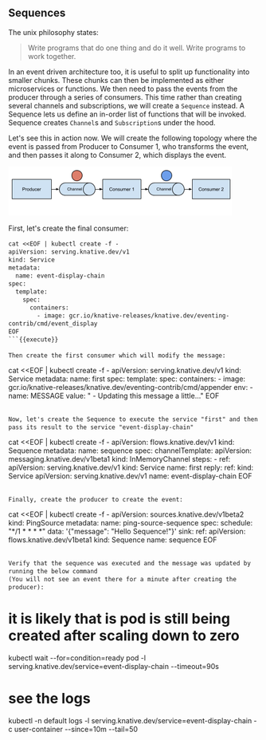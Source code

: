 ## Sequences
The unix philosophy states:
> Write programs that do one thing and do it well. Write programs to work together.

In an event driven architecture too, it is useful to split up functionality into smaller chunks. These chunks can then be implemented as either microservices
or functions. We then need to pass the events from the producer through a series of consumers. This time rather than creating several channels and subscriptions, we
will create a `Sequence` instead. A Sequence lets us define an in-order list of functions that will be invoked. Sequence creates `Channel`s and `Subscription`s under the hood.

Let's see this in action now. We will create the following topology where the event is passed from Producer to Consumer 1, who transforms the event, and then passes it
along to Consumer 2, which displays the event.

![seq](./assets/sequence.png)

First, let's create the final consumer:

```
cat <<EOF | kubectl create -f -
apiVersion: serving.knative.dev/v1
kind: Service
metadata:
  name: event-display-chain
spec:
  template:
    spec:
      containers:
        - image: gcr.io/knative-releases/knative.dev/eventing-contrib/cmd/event_display
EOF
```{{execute}}

Then create the first consumer which will modify the message:

```
cat <<EOF | kubectl create -f -
apiVersion: serving.knative.dev/v1
kind: Service
metadata:
  name: first
spec:
  template:
    spec:
      containers:
        - image: gcr.io/knative-releases/knative.dev/eventing-contrib/cmd/appender
          env:
            - name: MESSAGE
              value: " - Updating this message a little..."
EOF
```{{execute}}

Now, let's create the Sequence to execute the service "first" and then pass its result to the service "event-display-chain"

```
cat <<EOF | kubectl create -f -
apiVersion: flows.knative.dev/v1
kind: Sequence
metadata:
  name: sequence
spec:
  channelTemplate:
    apiVersion: messaging.knative.dev/v1beta1
    kind: InMemoryChannel
  steps:
    - ref:
        apiVersion: serving.knative.dev/v1
        kind: Service
        name: first
  reply:
    ref:
      kind: Service
      apiVersion: serving.knative.dev/v1
      name: event-display-chain
EOF
```{{execute}}

Finally, create the producer to create the event:

```
cat <<EOF | kubectl create -f -
apiVersion: sources.knative.dev/v1beta2
kind: PingSource
metadata:
  name: ping-source-sequence
spec:
  schedule: "*/1 * * * *"
  data: '{"message": "Hello Sequence!"}'
  sink:
    ref:
      apiVersion: flows.knative.dev/v1beta1
      kind: Sequence
      name: sequence
EOF
```{{execute}}

Verify that the sequence was executed and the message was updated by running the below command
(You will not see an event there for a minute after creating the producer):

```
# it is likely that is pod is still being created after scaling down to zero
kubectl wait --for=condition=ready pod -l serving.knative.dev/service=event-display-chain --timeout=90s
# see the logs
kubectl -n default logs -l serving.knative.dev/service=event-display-chain -c user-container --since=10m --tail=50
```{{execute}}

